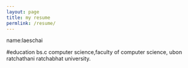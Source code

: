 ```yaml
---
layout: page
title: my resume
permlink: /resume/
---
```


name:laeschai

#education 
bs.c computer science,faculty of computer science, ubon ratchathani ratchabhat university.
